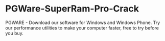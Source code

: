 # PGWare-SuperRam-Pro-Crack
PGWARE - Download our software for Windows and Windows Phone. Try our performance utilities to make your computer faster, free to try before you buy.
